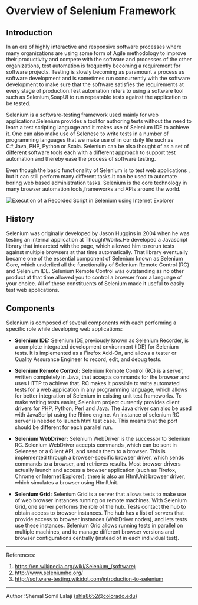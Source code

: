 # Overview of Selenium Framework

## Introduction

In an era of highly interactive and responsive software processes where many organizations are using some form of Agile methodology to improve their productivity and compete with the software and processes of the other organizations, test automation is frequently becoming a requirement for software projects. Testing is slowly becoming as paramount a process as software development and is sometimes run concurrently with the software development to make sure that the software satisfies the requirements at every stage of production.Test automation refers to using a software tool such as Selenium,SoapUI to run repeatable tests against the application to be tested.


Selenium is a software-testing framework used mainly for web applications.Selenium provides a tool for authoring tests without the need to learn a test scripting language and it makes use of Selenium IDE to achieve it. One can also make use of Selenese to write tests in a number of programming languages that we make use of in our daily life such as C#,Java, PHP, Python or Scala. Selenium can be also thought of as a set of different software tools each with a different approach to support test automation and thereby ease the process of software testing.


Even though the basic functionality of Selenium is to test web applications , but it can still perform many different tasks.It can be used to automate boring web based administration tasks. Selenium is the core technology in many browser automation tools,frameworks and APIs around the world.


![Execution of a Recorded Script in Selenium using Internet Explorer](http://software-testing.wdfiles.com/local--files/introduction-to-selenium/selenium_test_runner.JPG)


## History

Selenium was originally developed by Jason Huggins in 2004 when he was testing an internal application at ThoughtWorks.He developed a Javascript library that intearcted with the page, which allowed him to rerun tests against multiple browsers at that time automatically. That library eventually became one of the essential component of Selenium known as Selenium Core, which underlied all the functionality of Selenium Remote Control (RC) and Selenium IDE. Selenium Remote Control was outstanding as no other product at that time allowed you to control a browser from a language of your choice. All of these constituents of Selenium made it useful to easily test web applications.


## Components
Selenium is composed of several components with each performing a specific role while developing web applications:<br>



* **Selenium IDE:** 
Selenium IDE,previously known as Selenium Recorder, is a complete integrated development environment (IDE) for Selenium tests. It is implemented as a Firefox Add-On, and allows a tester or Quality Assurance Engineer to record, edit, and debug tests. 


* **Selenium Remote Control:** Selenium Remote Control (RC) is a server, written completely in Java, that accepts commands for the browser and uses HTTP to achieve that. RC makes it possible to write automated tests for a web application in any programming language, which allows for better integration of Selenium in existing unit test frameworks. To make writing tests easier, Selenium project currently provides client drivers for PHP, Python, Perl and Java. The Java driver can also be used with JavaScript using the Rhino engine. An instance of selenium RC server is needed to launch html test case. This means that the port should be different for each parallel run.



* **Selenium WebDriver:** Selenium WebDriver is the successor to Selenium RC. Selenium WebDriver accepts commands ,which can be sent in Selenese or a Client API, and sends them to a browser. This is implemented through a browser-specific browser driver, which sends commands to a browser, and retrieves results. Most browser drivers actually launch and access a browser application (such as Firefox, Chrome or Internet Explorer); there is also an HtmlUnit browser driver, which simulates a browser using HtmlUnit.


* **Selenium Grid:** Selenium Grid is a server that allows tests to make use of web browser instances running on remote machines. With Selenium Grid, one server performs the role of the hub. Tests contact the hub to obtain access to browser instances. The hub has a list of servers that provide access to browser instances (WebDriver nodes), and lets tests use these instances. Selenium Grid allows running tests in parallel on multiple machines, and to manage different browser versions and browser configurations centrally (instead of in each individual test).


---
References: 
1. https://en.wikipedia.org/wiki/Selenium_(software)
2. http://www.seleniumhq.org/
3. http://software-testing.wikidot.com/introduction-to-selenium


---

Author :Shemal Somil Lalaji (shla8652@colorado.edu)
